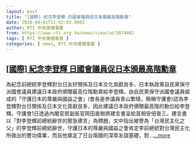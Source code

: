 ```yaml
---
layout: post
title: "[國際] 紀念李登輝 日國會議員促日本頒最高階勳章"
date: 2020-08-01T22:02:03.000Z
author: RTI 中央廣播電臺
from: https://www.rti.org.tw/news/view/id/2074402
tags: [ RTI 中央廣播電臺 ]
categories: [ news, RTI 中央廣播電臺 ]
---
```

<!--1596319323000-->
[[國際] 紀念李登輝 日國會議員促日本頒最高階勳章](https://www.rti.org.tw/news/view/id/2074402)
------

<div>
為紀念前總統李登輝對台日友好關係及日本文化貢獻良多，日本執政黨自民黨保守派國會議員建議日本政府頒贈最高位階勳章給李登輝。由自民黨保守派國會議員組成的「守護日本的尊嚴與國益之會」(會長是參議員青山繁晴，簡稱守護會)認為李登輝對台日關係及日本文化貢獻良多，因此建議日本政府頒贈最高階的勳位給李登輝。守護會1日透過內閣官房副長官岡田直樹將建言書呈給首相安倍晉三。建言書以「對李登輝前總統辭世的緊急建言」為標題，文中指出被譽為「台灣民主化之父」的李登輝前總統辭世，守護日本的尊嚴與國益之會肯定李前總統對台灣民主化所做出的豐功偉業，而且他奠定了日台兩國的深厚友誼基礎，對...<a target="_blank" href="https://www.rti.org.tw/news/view/id/2074402">...more</a>
</div>
